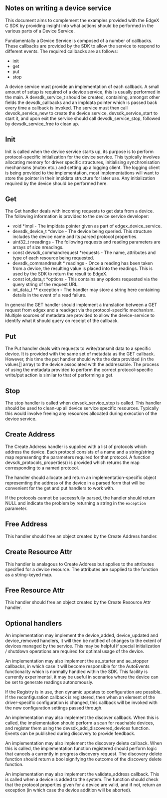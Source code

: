 Notes on writing a device service
---------------------------------
This document aims to complement the examples provided with the EdgeX C SDK by providing insight into what actions should be performed in the various parts of a Device Service.

Fundamentally a Device Service is composed of a number of callbacks. These callbacks are provided by the SDK to allow the service to respond to different events. The required callbacks are as follows:

* init
* get
* put
* stop

A device service must provide an implementation of each callback. A small amount of setup is required of a device service, this is usually performed in the main. A devsdk_service_t should be created, containing, amongst other fields the devsdk_callbacks and an impldata pointer which is passed back every time a callback is invoked. The service must then call devsdk_service_new to create the device service, devsdk_service_start to start it, and upon exit the service should call devsdk_service_stop, followed by devsdk_service_free to clean up.

Init
----
Init is called when the device service starts up, its purpose is to perform protocol-specific initialization for the device service. This typically involves allocating memory for driver specific structures, initialising synchronisation mechanisms (mutex etc.) and setting up a logging client. The logging client is being provided to the implementation, most implementations will want to store the pointer in their impldata structure for later use. Any initialization required by the device should be performed here. 

Get
---
The Get handler deals with incoming requests to get data from a device. The following information is provided to the device service developer:

* void *impl - The impldata pointer given as part of edgex_device_service.
* devsdk_device_t *device - The device being queried. This structure includes the device name and its parsed protocol properties.
* uint32_t nreadings - The following requests and reading parameters are arrays of size nreadings.
* const devsdk_commandrequest *requests - The name, attributes and type of each resource being requested.
* devsdk_commandresult * readings - Once a reading has been taken from a device, the resulting value is placed into the readings. This is used by the SDK to return the result to EdgeX.
* const iot_data_t *options - This contains any options requested via the query string of the request URL.
* iot_data_t ** exception - The handler may store a string here containing details in the event of a read failure.

In general the GET handler should implement a translation between a GET request from edgex and a read/get via the protocol-specific mechanism. Multiple sources of metadata are provided to allow the device-service to identify what it should query on receipt of the callback.

Put
---
The Put handler deals with requests to write/transmit data to a specific device. It is provided with the same set of metadata as the GET callback. However, this time the put handler should write the data provided (in the values[] array) to the device associated with the addressable. The process of using the metadata provided to perform the correct protocol-specific write/put action is similar to that of performing a get.

Stop
----
The stop handler is called when devsdk_service_stop is called. This handler should be used to clean-up all device service specific resources. Typically this would involve freeing any resources allocated during execution of the device service.

Create Address
--------------

The Create Address handler is supplied with a list of protocols which address the device. Each protocol consists of a name and a string/string map representing the parameters required for that protocol. A function devsdk_protocols_properties() is provided which returns the map corresponding to a named protocol.

The handler should allocate and return an implementation-specific object represemting the address of the device in a parsed form that will be convenient for the get and put handlers to work with.

If the protocols cannot be successfully parsed, the handler should return NULL and indicate the problem by returning a string in the `exception` parameter.

Free Address
------------

This handler should free an object created by the Create Address handler.

Create Resource Attr
--------------------

This handler is analagous to Create Address but applies to the attributes specified for a device resource. The attributes are supplied to the function as a string-keyed map.

Free Resource Attr
------------------

This handler should free an object created by the Create Resource Attr handler.

Optional handlers
-----------------

An implementation may implement the device_added, device_updated and device_removed handlers, it will then be notified of changes to the extent of devices managed by the service. This may be helpful if special initialization / shutdown operations are required for optimal usage of the device.

An implementation may also implement the ae_starter and ae_stopper callbacks, in which case it will become responsible for the AutoEvents functionality which is normally handled within the SDK. This facility is currently experimental, it may be useful in scenarios where the device can be set to generate readings autonomously.

If the Registry is in use, then dynamic updates to configuration are possible. If the reconfiguration callback is registered, then when an element of the driver-specific configuration is changed, this callback will be invoked with the new configuration settings passed through.

An implementation may also implement the discover callback. When this is called, the implementation should perform a scan for reachable devices, and register them using the devsdk_add_discovered_devices function. Events can be published during discovery to provide feedback.

An implementation may also implement the discovery delete callback. When this is called, the implementation function registered should perform logic that cancels a currently in progress discovery request. The discovery delete function should return a bool signifying the outcome of the discovery delete function.

An implementation may also implement the validate_address callback. This is called when a device is added to the system. The function should check that the protocol properties given for a device are valid, and if not, return an exception (in which case the device addition will be aborted).
